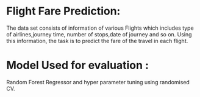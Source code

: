 # Flight Fare Prediction: 
The data set consists of information of various Flights which includes type of airlines,journey time, number of stops,date of journey and so on. Using this information, the task is to predict the fare of the travel in each flight.
# Model Used for evaluation : 
Random Forest Regressor and hyper parameter tuning using randomised CV.
